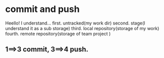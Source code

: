 commit and push
===============

Heello!
I understand...
first. untracked(my work dir)
second. stage(I understand it as a sub storage)
third. local repository(storage of my work)
fourth. remote repository(storage of team project )

1==>3 commit, 3==>4 push.
 ------------------------
